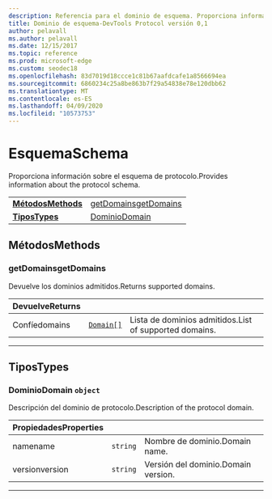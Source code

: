 ```yaml
---
description: Referencia para el dominio de esquema. Proporciona información sobre el esquema de protocolo.
title: Dominio de esquema-DevTools Protocol versión 0,1
author: pelavall
ms.author: pelavall
ms.date: 12/15/2017
ms.topic: reference
ms.prod: microsoft-edge
ms.custom: seodec18
ms.openlocfilehash: 83d7019d18ccce1c81b67aafdcafe1a8566694ea
ms.sourcegitcommit: 6860234c25a8be863b7f29a54838e78e120dbb62
ms.translationtype: MT
ms.contentlocale: es-ES
ms.lasthandoff: 04/09/2020
ms.locfileid: "10573753"
---
```

# <span data-ttu-id="43f23-104">Esquema</span><span class="sxs-lookup"><span data-stu-id="43f23-104">Schema</span></span>
<span data-ttu-id="43f23-105">Proporciona información sobre el esquema de protocolo.</span><span class="sxs-lookup"><span data-stu-id="43f23-105">Provides information about the protocol schema.</span></span>

| | |
|-|-|
| [**<span data-ttu-id="43f23-106">Métodos</span><span class="sxs-lookup"><span data-stu-id="43f23-106">Methods</span></span>**](#methods) | [<span data-ttu-id="43f23-107">getDomains</span><span class="sxs-lookup"><span data-stu-id="43f23-107">getDomains</span></span>](#getdomains) |
| [**<span data-ttu-id="43f23-108">Tipos</span><span class="sxs-lookup"><span data-stu-id="43f23-108">Types</span></span>**](#types) | [<span data-ttu-id="43f23-109">Dominio</span><span class="sxs-lookup"><span data-stu-id="43f23-109">Domain</span></span>](#domain) |
## <span data-ttu-id="43f23-110">Métodos</span><span class="sxs-lookup"><span data-stu-id="43f23-110">Methods</span></span>

### <span data-ttu-id="43f23-111">getDomains</span><span class="sxs-lookup"><span data-stu-id="43f23-111">getDomains</span></span>
<span data-ttu-id="43f23-112">Devuelve los dominios admitidos.</span><span class="sxs-lookup"><span data-stu-id="43f23-112">Returns supported domains.</span></span>

<table>
    <thead>
        <tr>
            <th><span data-ttu-id="43f23-113">Devuelve</span><span class="sxs-lookup"><span data-stu-id="43f23-113">Returns</span></span></th>
            <th></th>
            <th></th>
        </tr>
    </thead>
    <tbody>
        <tr>
            <td><span data-ttu-id="43f23-114">Confíe</span><span class="sxs-lookup"><span data-stu-id="43f23-114">domains</span></span></td>
            <td><a href="#domain"><code class="flyout">Domain[]</code></a></td>
            <td><span data-ttu-id="43f23-115">Lista de dominios admitidos.</span><span class="sxs-lookup"><span data-stu-id="43f23-115">List of supported domains.</span></span></td>
        </tr>
    </tbody>
</table>

---

## <span data-ttu-id="43f23-116">Tipos</span><span class="sxs-lookup"><span data-stu-id="43f23-116">Types</span></span>

### <a name="domain"></a> <span data-ttu-id="43f23-117">Dominio</span><span class="sxs-lookup"><span data-stu-id="43f23-117">Domain</span></span> `object`

<span data-ttu-id="43f23-118">Descripción del dominio de protocolo.</span><span class="sxs-lookup"><span data-stu-id="43f23-118">Description of the protocol domain.</span></span>

<table>
    <thead>
        <tr>
            <th><span data-ttu-id="43f23-119">Propiedades</span><span class="sxs-lookup"><span data-stu-id="43f23-119">Properties</span></span></th>
            <th></th>
            <th></th>
        </tr>
    </thead>
    <tbody>
        <tr>
            <td><span data-ttu-id="43f23-120">name</span><span class="sxs-lookup"><span data-stu-id="43f23-120">name</span></span></td>
            <td><code class="flyout">string</code></td>
            <td><span data-ttu-id="43f23-121">Nombre de dominio.</span><span class="sxs-lookup"><span data-stu-id="43f23-121">Domain name.</span></span></td>
        </tr>
        <tr>
            <td><span data-ttu-id="43f23-122">version</span><span class="sxs-lookup"><span data-stu-id="43f23-122">version</span></span></td>
            <td><code class="flyout">string</code></td>
            <td><span data-ttu-id="43f23-123">Versión del dominio.</span><span class="sxs-lookup"><span data-stu-id="43f23-123">Domain version.</span></span></td>
        </tr>
    </tbody>
</table>

---
